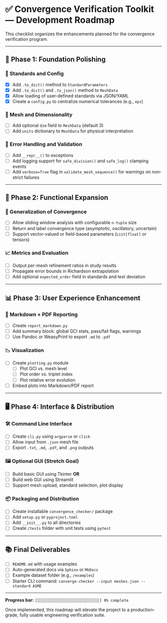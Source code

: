 # ✅ Convergence Verification Toolkit — Development Roadmap

This checklist organizes the enhancements planned for the convergence verification program.

---

## 🧱 Phase 1: Foundation Polishing

### 🧮 Standards and Config
- [x] Add `.to_dict()` method to `StandardParameters`
- [x] Add `.to_dict()` and `.to_json()` method to `MeshData`
- [x] Allow loading of user-defined standards via JSON/YAML
- [x] Create a `config.py` to centralize numerical tolerances (e.g., `eps`)

### 📐 Mesh and Dimensionality
- [ ] Add optional `dim` field to `MeshData` (default 3)
- [ ] Add `units` dictionary to `MeshData` for physical interpretation

### 🚨 Error Handling and Validation
- [ ] Add `__repr__()` to exceptions
- [ ] Add logging support for `safe_division()` and `safe_log()` clamping events
- [ ] Add `verbose=True` flag in `validate_mesh_sequence()` for warnings on non-strict failures

---

## 🚀 Phase 2: Functional Expansion

### 🔁 Generalization of Convergence
- [ ] Allow sliding window analysis with configurable `n-tuple` size
- [ ] Return and label convergence type (asymptotic, oscillatory, uncertain)
- [ ] Support vector-valued or field-based parameters (`List[float]` or tensors)

### 📈 Metrics and Evaluation
- [ ] Output per-mesh refinement ratios in study results
- [ ] Propagate error bounds in Richardson extrapolation
- [ ] Add optional `expected_order` field in standards and test deviation

---

## 📊 Phase 3: User Experience Enhancement

### 📝 Markdown + PDF Reporting
- [ ] Create `report_markdown.py`
- [ ] Add summary block: global GCI stats, pass/fail flags, warnings
- [ ] Use Pandoc or WeasyPrint to export `.md` to `.pdf`

### 📉 Visualization
- [ ] Create `plotting.py` module
  - [ ] Plot GCI vs. mesh level
  - [ ] Plot order vs. triplet index
  - [ ] Plot relative error evolution
- [ ] Embed plots into Markdown/PDF report

---

## 🖥️ Phase 4: Interface & Distribution

### 🛠 Command Line Interface
- [ ] Create `cli.py` using `argparse` or `click`
- [ ] Allow input from `.json` mesh file
- [ ] Export `.txt`, `.md`, `.pdf`, and `.png` outputs

### 🖼 Optional GUI (Stretch Goal)
- [ ] Build basic GUI using Tkinter **OR**
- [ ] Build web GUI using Streamlit
- [ ] Support mesh upload, standard selection, plot display

### 📦 Packaging and Distribution
- [ ] Create installable `convergence_checker/` package
- [ ] Add `setup.py` or `pyproject.toml`
- [ ] Add `__init__.py` to all directories
- [ ] Create `/tests` folder with unit tests using `pytest`

---

## 📚 Final Deliverables

- [ ] `README.md` with usage examples
- [ ] Auto-generated docs via `Sphinx` or `MkDocs`
- [ ] Example dataset folder (e.g., `/examples`)
- [ ] Starter CLI command: `converge-checker --input meshes.json --standard ASME`

---

**Progress bar:**
`[░░░░░░░░░░░░░░░░░░░░░░░░░░░░] 0% complete`

Once implemented, this roadmap will elevate the project to a production-grade, fully usable engineering verification suite.
